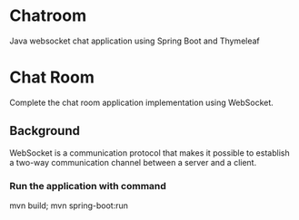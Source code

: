 # Chatroom
 Java websocket chat application using Spring Boot and Thymeleaf
# Chat Room
Complete the chat room application implementation using WebSocket.

## Background
WebSocket is a communication protocol that makes it possible to establish a two-way communication channel between a
server and a client.

### Run the application with command
mvn build; mvn spring-boot:run

